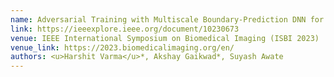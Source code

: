 ```yaml
---
name: Adversarial Training with Multiscale Boundary-Prediction DNN for Robust Topologically-Constrained Segmentation in OOD images
link: https://ieeexplore.ieee.org/document/10230673
venue: IEEE International Symposium on Biomedical Imaging (ISBI 2023)
venue_link: https://2023.biomedicalimaging.org/en/
authors: <u>Harshit Varma</u>*, Akshay Gaikwad*, Suyash Awate
---
```

